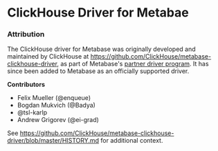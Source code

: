# ClickHouse Driver for Metabae

### Attribution

The ClickHouse driver for Metabase was originally developed and maintained by ClickHouse at https://github.com/ClickHouse/metabase-clickhouse-driver, as part of Metabase's [partner driver program](https://www.metabase.com/docs/latest/developers-guide/partner-and-community-drivers). It has since been added to Metabase as an officially supported driver.

**Contributors**
 - Felix Mueller (@enqueue)
 - Bogdan Mukvich (@Badya)
 - @tsl-karlp
 - Andrew Grigorev (@ei-grad)

See https://github.com/ClickHouse/metabase-clickhouse-driver/blob/master/HISTORY.md for additional context.
